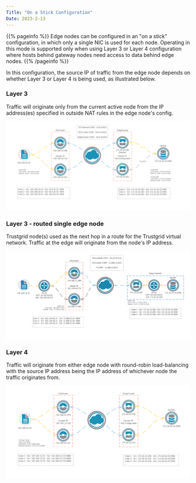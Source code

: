 ```yaml
---
Title: "On a Stick Configuration"
Date: 2023-2-13
---
```


{{% pageinfo %}}
Edge nodes can be configured in an "on a stick" configuration, in which only a single NIC is used for each node. Operating in this mode is supported only when using Layer 3 or Layer 4 configuration where hosts behind gateway nodes need access to data behind edge nodes.
{{% /pageinfo %}}

In this configuration, the source IP of traffic from the edge node depends on whether Layer 3 or Layer 4 is being used, as illustrated below.

### Layer 3

Traffic will originate only from the current active node from the IP address(es) specified in outside NAT rules in the edge node's config.

![img](l3-stick.png)

### Layer 3 - routed single edge node

Trustgrid node(s) used as the next hop in a route for the Trustgrid virtual network. Traffic at the edge will originate from the node's IP address.

![img](l3-routed.png)

### Layer 4

Traffic will originate from either edge node with round-robin load-balancing with the source IP address being the IP address of whichever node the traffic originates from.

![img](l4-stick.png)

